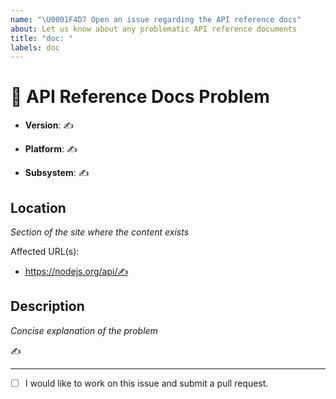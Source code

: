 ```yaml
---
name: "\U0001F4D7 Open an issue regarding the API reference docs"
about: Let us know about any problematic API reference documents
title: "doc: "
labels: doc
---
```


# 📗 API Reference Docs Problem

<!--

Thank you for wanting to make nodejs.org better!

This template is for issues with the Node.js API
reference documentation.

For problems with nodejs.org beyond the API
reference documentation, please open an issue
using the issue tracker for our site repository.

  https://github.com/nodejs/nodejs.org

For more general support, please open an issue
using the issue tracker for our help repository.

  https://github.com/nodejs/help

---

For the issue title, please enter a one-line
summary after “doc: ” (preferably 50 characters
or less and no more than 72).

The “✍️” are placeholders signifying requests for
input. Replace them with your responses.

If you are unsure of something, do your best.

-->

<!-- The output of “node --version”. -->

- **Version**: ✍️

<!-- The output of “uname -a” (UNIX) or version
and 32-bit or 64-bit (Windows). -->

- **Platform**: ✍️

<!-- The name of affected core module. -->

- **Subsystem**: ✍️

## Location

_Section of the site where the content exists_

Affected URL(s):

- https://nodejs.org/api/✍️

## Description

_Concise explanation of the problem_

<!-- If applicable, include any screenshots that
may help solve the problem. -->

✍️

---

<!-- Use “[x]” to check the box below if you are
interested in contributing. -->

- [ ] I would like to work on this issue and
      submit a pull request.
